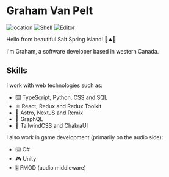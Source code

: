 # Graham Van Pelt
 
![location](https://img.shields.io/badge/location-🇨🇦%20Salt%20Spring%20Island-darkseagreen) [![Shell](https://img.shields.io/badge/shell-fish-midnightblue)](https://github.com/fish-shell/fish-shell) 
 [![Editor](https://img.shields.io/badge/editor-lazyvim-lightseagreen)](https://github.com/LazyVim/LazyVim) 
 
Hello from beautiful Salt Spring Island! 🌲⛰️🌊

I'm Graham, a software developer based in western Canada.  

## Skills

I work with web technologies such as:

* ⌨️ TypeScript, Python, CSS and SQL
* ⚛ React, Redux and Redux Toolkit
* 🧮 Astro, NextJS and Remix
* 📡 GraphQL
* 🎨 TailwindCSS and ChakraUI

I also work in game development (primarily on the audio side):

* ⌨️ C#
* 🎮 Unity
* 🎚️ FMOD (audio middleware)


<!--
**GVPproj/GVPproj** is a ✨ _special_ ✨ repository because its `README.md` (this file) appears on your GitHub profile.

Here are some ideas to get you started:

- 🔭 I’m currently working on ...
- 🌱 I’m currently learning ...
- 👯 I’m looking to collaborate on ...
- 🤔 I’m looking for help with ...
- 💬 Ask me about ...
- 📫 How to reach me: ...
- 😄 Pronouns: ...
- ⚡ Fun fact: ...
-->
